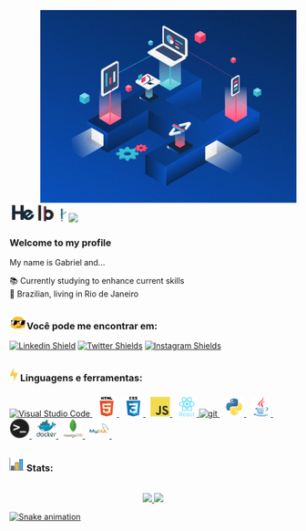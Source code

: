 <!--
Hellooo! <img src="https://media.giphy.com/media/hvRJCLFzcasrR4ia7z/giphy.gif" width="30">
-->

<img src="https://github.com/GFSenpai/GFSenpai/blob/main/images/readme/animation-readme-16.gif" min-width="400px" max-width="600px" width="450px" align="right" alt="image">


<span align="left">

<img src="images/readme/hello.gif" width="100" alt="image"> <img src="https://media.giphy.com/media/hvRJCLFzcasrR4ia7z/giphy.gif" width="50">

### Welcome to my profile
 
My name is Gabriel and...
 
 📚 Currently studying to enhance current skills <br>
 🏡 Brazilian, living in Rio de Janeiro <br>
 
</span>

## 

<span align="left">
 
### <img src="https://github.com/GFSenpai/GFSenpai/blob/main/images/readme/emoji.gif" width="30">Você pode me encontrar em:

[![Linkedin Shield](https://img.shields.io/badge/-Linkedin-2867B2?style=for-the-badge&logo=linkedin&logoColor=white&link=https://https://www.linkedin.com/in/gabriel-f-8b3088251//)](https://www.linkedin.com/in/gabriel-f-8b3088251/)
[![Twitter Shields](https://img.shields.io/badge/-Twitter-1DA1F2?style=for-the-badge&logo=twitter&logoColor=white&link=https://https://twitter.com/Gf_Senpai/)](https://twitter.com/Gf_Senpai)
[![Instagram Shields](https://img.shields.io/badge/Instagram-E4405F?style=for-the-badge&logo=instagram&logoColor=white//https://www.instagram.com/gabriel404dev/)](https://www.instagram.com/gabriel404dev/)


</span>

##

### <img src="https://github.com/GFSenpai/GFSenpai/blob/main/images/readme/lightning.gif" width="15"> Linguagens e ferramentas:

###

<p align="left"> 
 
<a href="https://code.visualstudio.com/" target="_blank"> <img src="https://upload.wikimedia.org/wikipedia/commons/thumb/9/9a/Visual_Studio_Code_1.35_icon.svg/512px-Visual_Studio_Code_1.35_icon.svg.png" alt="Visual Studio Code" width="35" height="35"/> </a> &nbsp;
<a href="https://www.w3.org/html/" target="_blank"> <img src="https://raw.githubusercontent.com/devicons/devicon/master/icons/html5/html5-original-wordmark.svg" alt="html5" width="35" height="35"/> </a>&nbsp;
<a href="https://www.w3schools.com/css/" target="_blank"> <img src="https://raw.githubusercontent.com/devicons/devicon/master/icons/css3/css3-original-wordmark.svg" alt="css3" width="35" height="35"/> </a> &nbsp;
<a href="https://developer.mozilla.org/en-US/docs/Web/JavaScript" target="_blank"> <img src="https://raw.githubusercontent.com/devicons/devicon/master/icons/javascript/javascript-original.svg" alt="javascript" width="35" height="35"/> </a> &nbsp;
<a href="https://reactjs.org/" target="_blank"> <img src="https://raw.githubusercontent.com/devicons/devicon/master/icons/react/react-original-wordmark.svg" alt="react" width="35" height="35"/> </a>
<a href="https://git-scm.com/" target="_blank"> <img src="https://www.vectorlogo.zone/logos/git-scm/git-scm-icon.svg" alt="git" width="35" height="35"/> </a> &nbsp;
<a href="https://www.python.org" target="_blank"> <img src="https://raw.githubusercontent.com/devicons/devicon/master/icons/python/python-original.svg" alt="python" width="35" height="35"/> </a>&nbsp;
<a href="https://www.java.com" target="_blank"> <img src="https://raw.githubusercontent.com/devicons/devicon/master/icons/java/java-original.svg" alt="java" width="35" height="35"/> </a>&nbsp;
 <a href="https://reactnative.dev/" target="_blank"> <img src="https://raw.githubusercontent.com/github/explore/80688e429a7d4ef2fca1e82350fe8e3517d3494d/topics/terminal/terminal.png" alt="sass"  width="35" height="35"/> </a>&nbsp;
<a href="https://www.docker.com/" target="_blank"> <img src="https://raw.githubusercontent.com/devicons/devicon/master/icons/docker/docker-original-wordmark.svg" alt="docker"  width="35" height="35"/> </a>&nbsp;
<a href="https://www.mongodb.com/" target="_blank"> <img src="https://raw.githubusercontent.com/devicons/devicon/master/icons/mongodb/mongodb-original-wordmark.svg" alt="mongodb" width="35" height="35"/> </a>&nbsp;
<a href="https://www.mysql.com/" target="_blank"> <img src="https://raw.githubusercontent.com/devicons/devicon/master/icons/mysql/mysql-original-wordmark.svg" alt="mysql"  width="35" height="35"/> </a>&nbsp;

 
</p>

##

### <img src="https://github.com/GFSenpai/GFSenpai/blob/main/images/readme/chart-growth-lineal.gif" width="26"> Stats:

<br>

<div align="center">
 
  <a href="https://github.com/GFSenpai">
  <img height="180em" src="https://github-readme-stats.vercel.app/api?username=GFSenpai&show_icons=true&theme=synthwave&include_all_commits=true&count_private=true"/>
  <img height="180em" src="https://github-readme-stats.vercel.app/api/top-langs/?username=GFSenpai&layout=compact&langs_count=6&theme=tokyonight"/>
   
</div>

   ![Snake animation](https://github.com/GFSenpai/GFSenpai/blob/output/github-contribution-grid-snake.svg)
